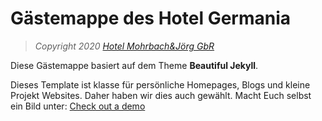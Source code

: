 # Gästemappe des Hotel Germania 

> *Copyright 2020 [Hotel Mohrbach&Jörg GbR](https://www.germania-bansin.de)*

Diese Gästemappe basiert auf dem Theme **Beautiful Jekyll**. 

Dieses Template ist klasse für persönliche Homepages, Blogs und kleine Projekt Websites. Daher haben wir dies auch gewählt. Macht Euch selbst ein Bild unter: [Check out a demo](https://beautifuljekyll.com)  

